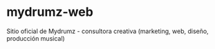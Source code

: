 # mydrumz-web
Sitio oficial de Mydrumz - consultora creativa (marketing, web, diseño, producción musical)
